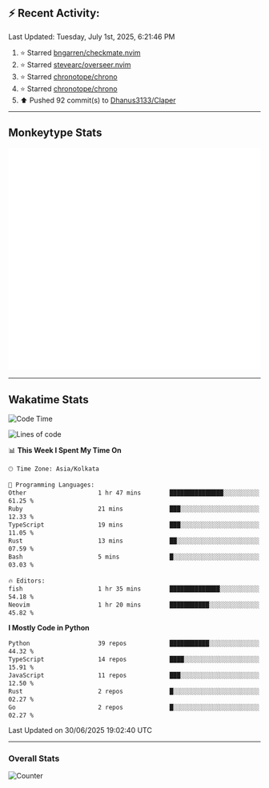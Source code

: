 ## :zap: Recent Activity:
<!--RECENT_ACTIVITY:last_update-->
Last Updated: Tuesday, July 1st, 2025, 6:21:46 PM
<!--RECENT_ACTIVITY:last_update_end-->
<!--RECENT_ACTIVITY:start-->
1. ⭐ Starred [bngarren/checkmate.nvim](https://github.com/bngarren/checkmate.nvim)<br>
2. ⭐ Starred [stevearc/overseer.nvim](https://github.com/stevearc/overseer.nvim)<br>
3. ⭐ Starred [chronotope/chrono](https://github.com/chronotope/chrono)<br>
4. ⭐ Starred [chronotope/chrono](https://github.com/chronotope/chrono)<br>
5. ⬆️ Pushed 92 commit(s) to [Dhanus3133/Claper](https://github.com/Dhanus3133/Claper)<br>
<!--RECENT_ACTIVITY:end-->

---

## Monkeytype Stats
<a href="https://monkeytype.com/profile/dhanus">
  <img src="https://raw.githubusercontent.com/Dhanus3133/Dhanus3133/monkeytype/monkeytype-lb.svg" alt="Monkeytype Profile" />
</a>

---

## Wakatime Stats
<!--START_SECTION:waka-->
![Code Time](http://img.shields.io/badge/Code%20Time-2%2C773%20hrs-blue)

![Lines of code](https://img.shields.io/badge/From%20Hello%20World%20I%27ve%20Written-4.7%20million%20lines%20of%20code-blue)

📊 **This Week I Spent My Time On** 

```text
🕑︎ Time Zone: Asia/Kolkata

💬 Programming Languages: 
Other                    1 hr 47 mins        ███████████████░░░░░░░░░░   61.25 % 
Ruby                     21 mins             ███░░░░░░░░░░░░░░░░░░░░░░   12.33 % 
TypeScript               19 mins             ███░░░░░░░░░░░░░░░░░░░░░░   11.05 % 
Rust                     13 mins             ██░░░░░░░░░░░░░░░░░░░░░░░   07.59 % 
Bash                     5 mins              █░░░░░░░░░░░░░░░░░░░░░░░░   03.03 % 

🔥 Editors: 
fish                     1 hr 35 mins        ██████████████░░░░░░░░░░░   54.18 % 
Neovim                   1 hr 20 mins        ███████████░░░░░░░░░░░░░░   45.82 % 
```

**I Mostly Code in Python** 

```text
Python                   39 repos            ███████████░░░░░░░░░░░░░░   44.32 % 
TypeScript               14 repos            ████░░░░░░░░░░░░░░░░░░░░░   15.91 % 
JavaScript               11 repos            ███░░░░░░░░░░░░░░░░░░░░░░   12.50 % 
Rust                     2 repos             █░░░░░░░░░░░░░░░░░░░░░░░░   02.27 % 
Go                       2 repos             █░░░░░░░░░░░░░░░░░░░░░░░░   02.27 % 
```




 Last Updated on 30/06/2025 19:02:40 UTC
<!--END_SECTION:waka-->
---

### Overall Stats

<img src="https://moe-counter.glitch.me/get/@Dhanus3133?theme=asoul" alt="Counter" />
